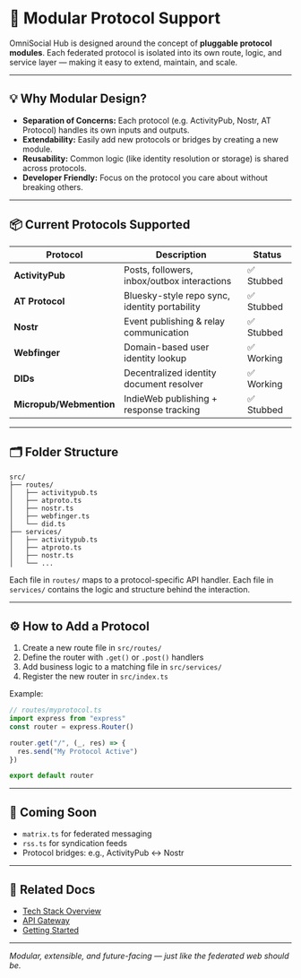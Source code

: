 # 🧩 Modular Protocol Support

OmniSocial Hub is designed around the concept of **pluggable protocol modules**. Each federated protocol is isolated into its own route, logic, and service layer — making it easy to extend, maintain, and scale.

---

## 💡 Why Modular Design?

- **Separation of Concerns:** Each protocol (e.g. ActivityPub, Nostr, AT Protocol) handles its own inputs and outputs.
- **Extendability:** Easily add new protocols or bridges by creating a new module.
- **Reusability:** Common logic (like identity resolution or storage) is shared across protocols.
- **Developer Friendly:** Focus on the protocol you care about without breaking others.

---

## 📦 Current Protocols Supported

| Protocol      | Description                                     | Status     |
|---------------|-------------------------------------------------|------------|
| **ActivityPub** | Posts, followers, inbox/outbox interactions   | ✅ Stubbed |
| **AT Protocol** | Bluesky-style repo sync, identity portability | ✅ Stubbed |
| **Nostr**       | Event publishing & relay communication        | ✅ Stubbed |
| **Webfinger**   | Domain-based user identity lookup             | ✅ Working |
| **DIDs**        | Decentralized identity document resolver      | ✅ Working |
| **Micropub/Webmention** | IndieWeb publishing + response tracking | ✅ Stubbed |

---

## 🗂 Folder Structure

```
src/
├── routes/
│   ├── activitypub.ts
│   ├── atproto.ts
│   ├── nostr.ts
│   ├── webfinger.ts
│   └── did.ts
├── services/
│   ├── activitypub.ts
│   ├── atproto.ts
│   ├── nostr.ts
│   └── ...
```

Each file in `routes/` maps to a protocol-specific API handler. Each file in `services/` contains the logic and structure behind the interaction.

---

## ⚙️ How to Add a Protocol

1. Create a new route file in `src/routes/`
2. Define the router with `.get()` or `.post()` handlers
3. Add business logic to a matching file in `src/services/`
4. Register the new router in `src/index.ts`

Example:

```ts
// routes/myprotocol.ts
import express from "express"
const router = express.Router()

router.get("/", (_, res) => {
  res.send("My Protocol Active")
})

export default router
```

---

## 🔌 Coming Soon

- `matrix.ts` for federated messaging
- `rss.ts` for syndication feeds
- Protocol bridges: e.g., ActivityPub ↔ Nostr

---

## 📎 Related Docs

- [Tech Stack Overview](./tech-stack.html)
- [API Gateway](./api-gateway.html)
- [Getting Started](./getting-started.html)

---

_Modular, extensible, and future-facing — just like the federated web should be._
